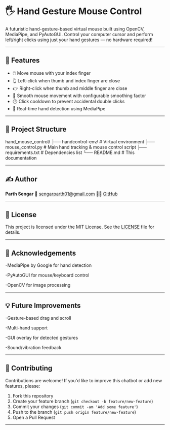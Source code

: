 # 🖐️ Hand Gesture Mouse Control

A futuristic hand-gesture-based virtual mouse built using OpenCV, MediaPipe, and PyAutoGUI. Control your computer cursor and perform left/right clicks using just your hand gestures — no hardware required!

---

<!--## 📸 Demo

> *(Add a screenshot or a short GIF here for best effect)*

![Demo Screenshot](screenshots/demo.png)

--->

## 🧠 Features

- 🖱️ Move mouse with your index finger
- 👆 Left-click when thumb and index finger are close
- 👉 Right-click when thumb and middle finger are close
- 💨 Smooth mouse movement with configurable smoothing factor
- 🕐 Click cooldown to prevent accidental double clicks
- 🤖 Real-time hand detection using MediaPipe

---

## 📂 Project Structure

hand_mouse_control/
├── handcontrol-env/ # Virtual environment
├── mouse_control.py # Main hand tracking & mouse control script
├── requirements.txt # Dependencies list
└── README.md # This documentation

---

## ✍️ Author

**Parth Sengar**
📧 sengarparth01@gmail.com
👨‍💻 [GitHub](https://github.com/ParthSengar28)

---

## 🪪 License

This project is licensed under the MIT License. See the [LICENSE](LICENSE) file for details.

---

## 🙌 Acknowledgements

-MediaPipe by Google for hand detection

-PyAutoGUI for mouse/keyboard control

-OpenCV for image processing

---

## 💡 Future Improvements

-Gesture-based drag and scroll

-Multi-hand support

-GUI overlay for detected gestures

-Sound/vibration feedback

---

## 🤝 Contributing

Contributions are welcome! If you'd like to improve this chatbot or add new features, please:

1. Fork this repository
2. Create your feature branch (`git checkout -b feature/new-feature`)
3. Commit your changes (`git commit -am 'Add some feature'`)
4. Push to the branch (`git push origin feature/new-feature`)
5. Open a Pull Request

---

